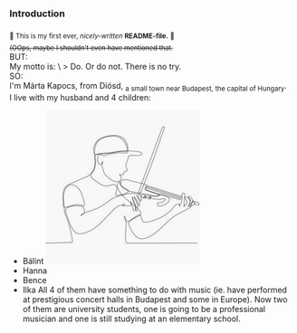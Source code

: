 ### Introduction

<sub>🤣 This is my first ever, _nicely-written_ **README-file.** 🤣</sub>\
<sub>~~(OOps, maybe I shouldn't even have mentioned that.~~</sub>\
BUT:\
My motto is: \ > Do. Or do not. There is no try.\
SO:\
I'm Márta Kapocs, from Diósd, <sub>a small town near Budapest, the capital of Hungary</sub>.\
I live with my husband and 4 children:
- Bálint ![./../young man playing the violin](./YoungManPlayingTheViolin.png)
- Hanna
- Bence
- Ilka
All 4 of them have something to do with music (ie. have performed at prestigious concert halls in Budapest and some in Europe). Now two of them are university students, one is going to be a professional musician and one is still studying at an elementary school.
